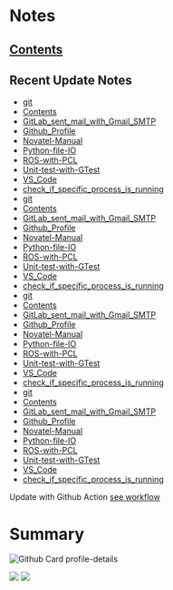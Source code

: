 <!--
**dino920135/dino920135** is a ✨ _special_ ✨ repository because its `README.md` (this file) appears on your GitHub profile.
-->
<!-- # About me -->
# Notes
## [Contents](https://dino920135.github.io/Notes/#/page/contents)
## Recent Update Notes
<!-- BLOG-POST-LIST:START -->
- [git](https://dino920135.github.io/Notes/#/page/git)
- [Contents](https://dino920135.github.io/Notes/#/page/Contents)
- [GitLab_sent_mail_with_Gmail_SMTP](https://dino920135.github.io/Notes/#/page/GitLab_sent_mail_with_Gmail_SMTP)
- [Github_Profile](https://dino920135.github.io/Notes/#/page/Github_Profile)
- [Novatel-Manual](https://dino920135.github.io/Notes/#/page/Novatel-Manual)
- [Python-file-IO](https://dino920135.github.io/Notes/#/page/Python-file-IO)
- [ROS-with-PCL](https://dino920135.github.io/Notes/#/page/ROS-with-PCL)
- [Unit-test-with-GTest](https://dino920135.github.io/Notes/#/page/Unit-test-with-GTest)
- [VS_Code](https://dino920135.github.io/Notes/#/page/VS_Code)
- [check_if_specific_process_is_running](https://dino920135.github.io/Notes/#/page/check_if_specific_process_is_running)
- [git](https://dino920135.github.io/Notes/#/page/git)
- [Contents](https://dino920135.github.io/Notes/#/page/Contents)
- [GitLab_sent_mail_with_Gmail_SMTP](https://dino920135.github.io/Notes/#/page/GitLab_sent_mail_with_Gmail_SMTP)
- [Github_Profile](https://dino920135.github.io/Notes/#/page/Github_Profile)
- [Novatel-Manual](https://dino920135.github.io/Notes/#/page/Novatel-Manual)
- [Python-file-IO](https://dino920135.github.io/Notes/#/page/Python-file-IO)
- [ROS-with-PCL](https://dino920135.github.io/Notes/#/page/ROS-with-PCL)
- [Unit-test-with-GTest](https://dino920135.github.io/Notes/#/page/Unit-test-with-GTest)
- [VS_Code](https://dino920135.github.io/Notes/#/page/VS_Code)
- [check_if_specific_process_is_running](https://dino920135.github.io/Notes/#/page/check_if_specific_process_is_running)
- [git](https://dino920135.github.io/Notes/#/page/git)
- [Contents](https://dino920135.github.io/Notes/#/page/Contents)
- [GitLab_sent_mail_with_Gmail_SMTP](https://dino920135.github.io/Notes/#/page/GitLab_sent_mail_with_Gmail_SMTP)
- [Github_Profile](https://dino920135.github.io/Notes/#/page/Github_Profile)
- [Novatel-Manual](https://dino920135.github.io/Notes/#/page/Novatel-Manual)
- [Python-file-IO](https://dino920135.github.io/Notes/#/page/Python-file-IO)
- [ROS-with-PCL](https://dino920135.github.io/Notes/#/page/ROS-with-PCL)
- [Unit-test-with-GTest](https://dino920135.github.io/Notes/#/page/Unit-test-with-GTest)
- [VS_Code](https://dino920135.github.io/Notes/#/page/VS_Code)
- [check_if_specific_process_is_running](https://dino920135.github.io/Notes/#/page/check_if_specific_process_is_running)
- [git](https://dino920135.github.io/Notes//#/page/git)
- [Contents](https://dino920135.github.io/Notes//#/page/Contents)
- [GitLab_sent_mail_with_Gmail_SMTP](https://dino920135.github.io/Notes//#/page/GitLab_sent_mail_with_Gmail_SMTP)
- [Github_Profile](https://dino920135.github.io/Notes//#/page/Github_Profile)
- [Novatel-Manual](https://dino920135.github.io/Notes//#/page/Novatel-Manual)
- [Python-file-IO](https://dino920135.github.io/Notes//#/page/Python-file-IO)
- [ROS-with-PCL](https://dino920135.github.io/Notes//#/page/ROS-with-PCL)
- [Unit-test-with-GTest](https://dino920135.github.io/Notes//#/page/Unit-test-with-GTest)
- [VS_Code](https://dino920135.github.io/Notes//#/page/VS_Code)
- [check_if_specific_process_is_running](https://dino920135.github.io/Notes//#/page/check_if_specific_process_is_running)
<!-- BLOG-POST-LIST:END -->
Update with Github Action [see workflow](https://github.com/dino920135/dino920135/tree/main/.github/workflows)

# Summary
![Github Card profile-details](http://github-profile-summary-cards.vercel.app/api/cards/profile-details?username=dino920135&theme=github_dark)

![](http://github-profile-summary-cards.vercel.app/api/cards/stats?username=dino920135&theme=github_dark) ![](http://github-profile-summary-cards.vercel.app/api/cards/most-commit-language?username=dino920135&theme=github_dark)
